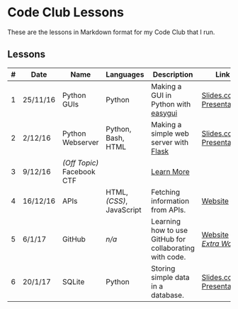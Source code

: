 # Code Club Lessons
These are the lessons in Markdown format for my Code Club that I run.

## Lessons

| # | Date | Name | Languages | Description | Link |
|---|---|---|---|---|---|
| 1 | 25/11/16 | Python GUIs | Python | Making a GUI in Python with [easygui](http://easygui.sourceforge.net/) | [Slides.com Presentation](http://slides.com/jakewalker/code-club-1) |
| 2 | 2/12/16 | Python Webserver | Python, Bash, HTML | Making a simple web server with [Flask](http://flask.pocoo.org/) | [Slides.com Presentation](http://slides.com/jakewalker/code-club-2) |
| 3 | 9/12/16 | *(Off Topic)* Facebook CTF |  | [Learn More](https://github.com/facebook/fbctf) |  |
| 4 | 16/12/16 | APIs | HTML, *(CSS)*, JavaScript | Fetching information from APIs. | [Website](https://malverncode.club/learn.html#apis) |
| 5 | 6/1/17 | GitHub | *n/a* | Learning how to use GitHub for collaborating with code. | [Website](https://malverncode.club/learn.html#github) - *[Extra Work](https://docs.google.com/document/d/1bGuemLYD0LlPyVN38gss5zuM0rldtw6sy1cIACv8lJs/edit?usp=sharing)* |
| 6 | 20/1/17 | SQLite | Python | Storing simple data in a database. | [Slides.com Presentation](http://slides.com/jakewalker/sql) |
